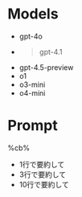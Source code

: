 # Models
- gpt-4o
- >gpt-4.1
- gpt-4.5-preview
- o1
- o3-mini
- o4-mini

# Prompt
%cb%

- 1行で要約して
- 3行で要約して
- 10行で要約して
